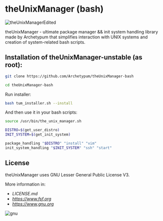 # theUnixManager (bash)
![theUnixManagerEdited](https://github.com/user-attachments/assets/6c0b3fbc-1d09-4d35-9dde-33b22a468c45)

theUnixManager - ultimate package manager && init system handling library made by Archetypum
that simplifies interaction with UNIX systems and creation of system-related bash scripts. 

 ## Installation of theUnixManager-unstable (as root):

```bash
git clone https://github.com/Archetypum/theUnixManager-bash
```

```bash
cd theUnixManager-bash
```

Run installer:

```bash
bash tum_installer.sh --install
```

And then use it in your bash scripts:

```bash
source /usr/bin/the_unix_manager.sh

DISTRO=$(get_user_distro)
INIT_SYSTEM=$(get_init_system)

package_handling "$DISTRO" "install" "vim"
init_system_handling "$INIT_SYSTEM" "ssh" "start"
```

## License

theUnixManager uses GNU Lesser General Public License V3. 

More information in:

- _LICENSE.md_
- _https://www.fsf.org_
- _https://www.gnu.org_

![gnu](https://github.com/user-attachments/assets/66935a97-374f-4dbc-9f1c-428070fda139)
